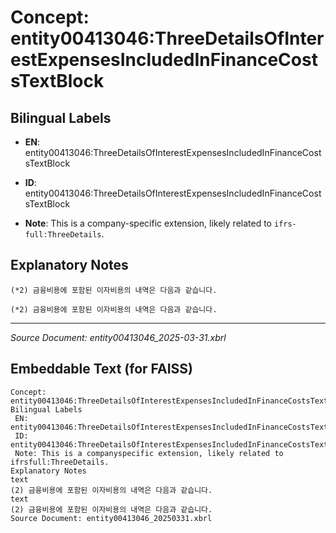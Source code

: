 # Concept: entity00413046:ThreeDetailsOfInterestExpensesIncludedInFinanceCostsTextBlock

## Bilingual Labels
- **EN**: entity00413046:ThreeDetailsOfInterestExpensesIncludedInFinanceCostsTextBlock

- **ID**: entity00413046:ThreeDetailsOfInterestExpensesIncludedInFinanceCostsTextBlock
- **Note**: This is a company-specific extension, likely related to `ifrs-full:ThreeDetails`.

## Explanatory Notes
```text
(*2) 금융비용에 포함된 이자비용의 내역은 다음과 같습니다.
```
```text
(*2) 금융비용에 포함된 이자비용의 내역은 다음과 같습니다.
```

---
*Source Document: entity00413046_2025-03-31.xbrl*
## Embeddable Text (for FAISS)
```text
Concept: entity00413046:ThreeDetailsOfInterestExpensesIncludedInFinanceCostsTextBlock
Bilingual Labels
 EN: entity00413046:ThreeDetailsOfInterestExpensesIncludedInFinanceCostsTextBlock
 ID: entity00413046:ThreeDetailsOfInterestExpensesIncludedInFinanceCostsTextBlock
 Note: This is a companyspecific extension, likely related to ifrsfull:ThreeDetails.
Explanatory Notes
text
(2) 금융비용에 포함된 이자비용의 내역은 다음과 같습니다.
text
(2) 금융비용에 포함된 이자비용의 내역은 다음과 같습니다.
Source Document: entity00413046_20250331.xbrl
```